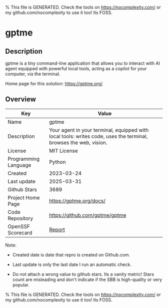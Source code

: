 
% This file is GENERATED. Check the tools on https://nocomplexity.com/ or my github.com/nocomplexity to use it too! Its FOSS. 

# gptme

## Description 

gptme is a tiny command-line application that allows you to interact with AI agent equipped with powerful local tools, acting as a copilot for your computer, via the terminal.

Home page for this solution: https://gptme.org/ 

## Overview 

| Key | Value |
| --- | --- |
| Name | gptme |
| Description | Your agent in your terminal, equipped with local tools: writes code, uses the terminal, browses the web, vision. |
| License | MIT License |
| Programming Language | Python |
| Created | 2023-03-24 |
| Last update | 2025-03-31 |
| Github Stars | 3689 |
| Project Home Page | https://gptme.org/docs/ |
| Code Repository | https://github.com/gptme/gptme |
| OpenSSF Scorecard | [Report](https://securityscorecards.dev/viewer/?uri=github.com/gptme/gptme) |

Note:
 - Created date is date that repro is created on Github.com. 

- Last update is only the last date I run an automatic check. 

- Do not attach a wrong value to github stars. Its a vanity metric! Stars count are misleading and 
don't indicate if the SBB is high-quality or very popular.

% This file is GENERATED. Check the tools on https://nocomplexity.com/ or my github.com/nocomplexity to use it too! Its FOSS. 

